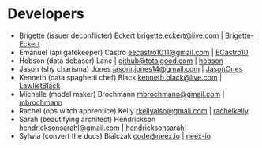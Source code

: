 # Developers

* Brigette (issuer deconflicter) Eckert <brigette.eckert@live.com> | [Brigette-Eckert](https://github.com/Brigette-Eckert)
* Emanuel (api gatekeeper) Castro <eecastro1011@gmail.com> | [ECastro10](https://github.com/ECastro10)
* Hobson (data debaser) Lane | <github@totalgood.com>  | [hobson](https://github.com/hobson)
* Jason (shy charisma) Jones  <jasonr.jones14@gmail.com> | [JasonOnes](https://github.com/JasonOnes)
* Kenneth (data spaghetti chef) Black <kenneth.black@live.com> | [LawlietBlack](https://github.com/LawlietBlack)
* Michelle (model maker) Brochmann <mbrochmann@gmail.com> | [mbrochmann](https://github.com/mbrochmann)
* Rachel (ops witch apprentice) Kelly <rkellyalso@gmail.com> | [rachelkelly](https://github.com/rachelkelly)
* Sarah (beautifying architect) Hendrickson <hendricksonsarahl@gmail.com> | [hendricksonsarahl](https://github.com/hendricksonsarahl)
* Sylwia (convert the docs) Bialczak <code@neex.io> | [neex-io](https://github.com/neex-io)
